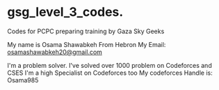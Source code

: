 # gsg_level_3_codes.
Codes for PCPC preparing training by Gaza Sky Geeks

My name is Osama Shawabkeh From Hebron 
My Email: osamashawabkeh20@gmail.com

I'm a problem solver. I've solved over 1000 problem on Codeforces and CSES 
I'm a high Specialist on Codeforces too 
My codeforces Handle is: Osama985
